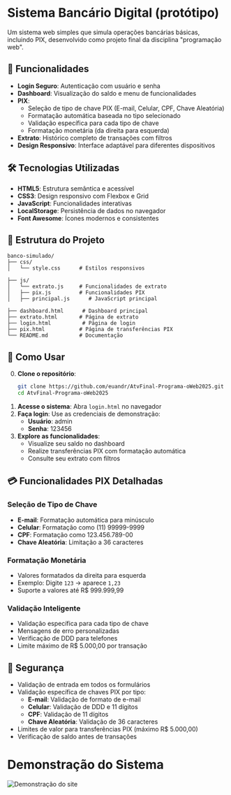 # Sistema Bancário Digital (protótipo)

Um sistema web simples que simula operações bancárias básicas, incluindo PIX, desenvolvido como projeto final da disciplina "programação web".

## 🚀 Funcionalidades

- **Login Seguro**: Autenticação com usuário e senha
- **Dashboard**: Visualização do saldo e menu de funcionalidades
- **PIX**: 
  - Seleção de tipo de chave PIX (E-mail, Celular, CPF, Chave Aleatória)
  - Formatação automática baseada no tipo selecionado
  - Validação específica para cada tipo de chave
  - Formatação monetária (da direita para esquerda)
- **Extrato**: Histórico completo de transações com filtros
- **Design Responsivo**: Interface adaptável para diferentes dispositivos

## 🛠️ Tecnologias Utilizadas

- **HTML5**: Estrutura semântica e acessível
- **CSS3**: Design responsivo com Flexbox e Grid
- **JavaScript**: Funcionalidades interativas
- **LocalStorage**: Persistência de dados no navegador
- **Font Awesome**: Ícones modernos e consistentes

## 📁 Estrutura do Projeto

```
banco-simulado/
├── css/
│   └── style.css      # Estilos responsivos

├── js/
│   └── extrato.js     # Funcionalidades de extrato
│   ├── pix.js         # Funcionalidades PIX
│   ├── principal.js      # JavaScript principal

├── dashboard.html      # Dashboard principal
├── extrato.html       # Página de extrato
├── login.html          # Página de login
├── pix.html           # Página de transferências PIX
└── README.md          # Documentação
```

## 🚀 Como Usar
0. **Clone o repositório**:
   ```bash
   git clone https://github.com/euandr/AtvFinal-Programa-oWeb2025.git
   cd AtvFinal-Programa-oWeb2025

1. **Acesse o sistema**: Abra `login.html` no navegador
2. **Faça login**: Use as credenciais de demonstração:
   - **Usuário**: admin
   - **Senha**: 123456
3. **Explore as funcionalidades**:
   - Visualize seu saldo no dashboard
   - Realize transferências PIX com formatação automática
   - Consulte seu extrato com filtros

## 💳 Funcionalidades PIX Detalhadas

### **Seleção de Tipo de Chave**
- **E-mail**: Formatação automática para minúsculo
- **Celular**: Formatação como (11) 99999-9999
- **CPF**: Formatação como 123.456.789-00
- **Chave Aleatória**: Limitação a 36 caracteres

### **Formatação Monetária**
- Valores formatados da direita para esquerda
- Exemplo: Digite `123` → aparece `1,23`
- Suporte a valores até R$ 999.999,99

### **Validação Inteligente**
- Validação específica para cada tipo de chave
- Mensagens de erro personalizadas
- Verificação de DDD para telefones
- Limite máximo de R$ 5.000,00 por transação

## 🔐 Segurança

- Validação de entrada em todos os formulários
- Validação específica de chaves PIX por tipo:
  - **E-mail**: Validação de formato de e-mail
  - **Celular**: Validação de DDD e 11 dígitos
  - **CPF**: Validação de 11 dígitos
  - **Chave Aleatória**: Validação de 36 caracteres
- Limites de valor para transferências PIX (máximo R$ 5.000,00)
- Verificação de saldo antes de transações

# Demonstração do Sistema

![Demonstração do site](arquivosEscola/atvfinalPW.gif)

